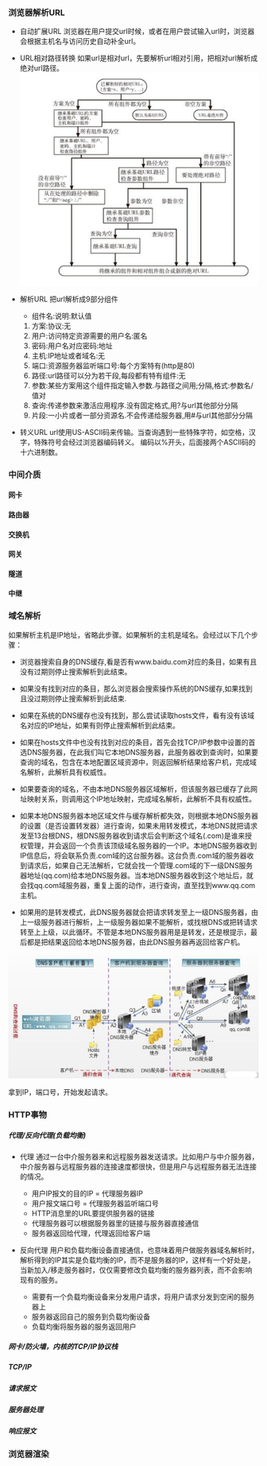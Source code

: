 ### 浏览器解析URL
- 自动扩展URL
    浏览器在用户提交url时候，或者在用户尝试输入url时，浏览器会根据主机名与访问历史自动补全url。

- URL相对路径转换
    如果url是相对url，先要解析url相对引用，把相对url解析成绝对url路径。![解析详情][1]

- 解析URL
    把url解析成9部分组件
    - 组件名:说明:默认值
    1. 方案:协议:无
    2. 用户:访问特定资源需要的用户名:匿名
    3. 密码:用户名对应密码:<E-mail>地址
    4. 主机:IP地址或者域名:无
    5. 端口:资源服务器监听端口号:每个方案特有(http是80)
    6. 路径:url路径可以分为若干段,每段都有特有组件:无
    7. 参数:某些方案用这个组件指定输入参数.与路径之间用;分隔,格式:参数名/值对
    8. 查询:传递参数来激活应用程序.没有固定格式,用?与url其他部分分隔
    9. 片段:一小片或者一部分资源名.不会传递给服务器,用#与url其他部分分隔

- 转义URL
    url使用US-ASCII码来传输。当查询遇到一些特殊字符，如空格，汉字，特殊符号会经过浏览器编码转义。
    编码以%开头，后面接两个ASCII码的十六进制数。

### 中间介质
#### 网卡
#### 路由器
#### 交换机
#### 网关
#### 隧道
#### 中继

### 域名解析
如果解析主机是IP地址，省略此步骤。如果解析的主机是域名。会经过以下几个步骤：

- 浏览器搜索自身的DNS缓存,看是否有www.baidu.com对应的条目，如果有且没有过期则停止搜索解析到此结束。

- 如果没有找到对应的条目，那么浏览器会搜索操作系统的DNS缓存,如果找到且没过期则停止搜索解析到此结束.

- 如果在系统的DNS缓存也没有找到，那么尝试读取hosts文件，看有没有该域名对应的IP地址，如果有则停止搜索解析到此结束。

- 如果在hosts文件中也没有找到对应的条目，首先会找TCP/IP参数中设置的首选DNS服务器，在此我们叫它本地DNS服务器，此服务器收到查询时，如果要查询的域名，包含在本地配置区域资源中，则返回解析结果给客户机，完成域名解析，此解析具有权威性。

- 如果要查询的域名，不由本地DNS服务器区域解析，但该服务器已缓存了此网址映射关系，则调用这个IP地址映射，完成域名解析，此解析不具有权威性。

- 如果本地DNS服务器本地区域文件与缓存解析都失效，则根据本地DNS服务器的设置（是否设置转发器）进行查询，如果未用转发模式，本地DNS就把请求发至13台根DNS，根DNS服务器收到请求后会判断这个域名(.com)是谁来授权管理，并会返回一个负责该顶级域名服务器的一个IP。本地DNS服务器收到IP信息后，将会联系负责.com域的这台服务器。这台负责.com域的服务器收到请求后，如果自己无法解析，它就会找一个管理.com域的下一级DNS服务器地址(qq.com)给本地DNS服务器。当本地DNS服务器收到这个地址后，就会找qq.com域服务器，重复上面的动作，进行查询，直至找到www.qq.com主机。

- 如果用的是转发模式，此DNS服务器就会把请求转发至上一级DNS服务器，由上一级服务器进行解析，上一级服务器如果不能解析，或找根DNS或把转请求转至上上级，以此循环。不管是本地DNS服务器用是是转发，还是根提示，最后都是把结果返回给本地DNS服务器，由此DNS服务器再返回给客户机。

![域名映射][2]

拿到IP，端口号，开始发起请求。

### HTTP事物
##### 代理/反向代理(负载均衡)
- 代理
通过一台中介服务器来和远程服务器发送请求。比如用户与中介服务器，中介服务器与远程服务器的连接速度都很快，但是用户与远程服务器无法连接的情况。
    - 用户IP报文的目的IP = 代理服务器IP
    - 用户报文端口号 = 代理服务器监听端口号
    - HTTP消息里的URL要提供服务器的链接
    - 代理服务器可以根据服务器里的链接与服务器直接通信
    - 服务器返回给代理，代理返回给客户端

- 反向代理
用户和负载均衡设备直接通信，也意味着用户做服务器域名解析时，解析得到的IP其实是负载均衡的IP，而不是服务器的IP，这样有一个好处是，当新加入/移走服务器时，仅仅需要修改负载均衡的服务器列表，而不会影响现有的服务。
    - 需要有一个负载均衡设备来分发用户请求，将用户请求分发到空闲的服务器上
    - 服务器返回自己的服务到负载均衡设备
    - 负载均衡将服务器的服务返回用户

##### 网卡/防火墙，内核的TCP/IP协议栈
##### TCP/IP
##### 请求报文
##### 服务器处理
##### 响应报文

### 浏览器渲染


  [1]: 1.png
  [2]: 2.png